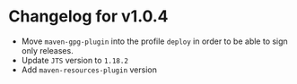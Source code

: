 # Changelog for v1.0.4

+ Move `maven-gpg-plugin` into the profile `deploy` in order to be able to sign only releases.
+ Update `JTS` version to `1.18.2`
+ Add `maven-resources-plugin` version